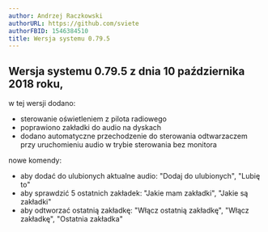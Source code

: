 ```yaml
---
author: Andrzej Raczkowski
authorURL: https://github.com/sviete
authorFBID: 1546384510
title: Wersja systemu 0.79.5  
---
```


## Wersja systemu 0.79.5 z dnia 10 października 2018 roku, 

w tej wersji dodano:
- sterowanie oświetleniem z pilota radiowego
- poprawiono zakładki do audio na dyskach
- dodano automatyczne przechodzenie do sterowania odtwarzaczem przy uruchomieniu audio w trybie sterowania bez monitora

nowe komendy:
- aby dodać do ulubionych aktualne audio: "Dodaj do ulubionych", "Lubię to"
- aby sprawdzić 5 ostatnich zakładek: "Jakie mam zakładki", "Jakie są zakładki"
- aby odtworzać ostatnią zakładkę: "Włącz ostatnią zakładkę", "Włącz zakładkę", "Ostatnia zakładka"
